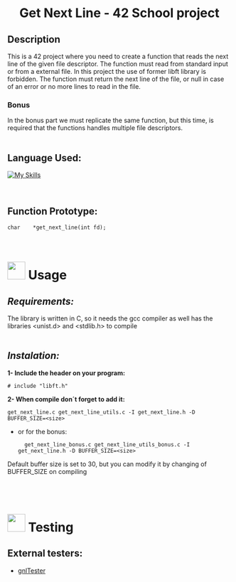 # <center>Get Next Line - 42 School project</center>
## Description
This is a 42 project where you need to create a function that reads the next line of the given file descriptor. The function must read from standard input or from a external file. 
In this project the use of former libft library is forbidden.
The function must return the next line of the file, or null in case of an error or no more lines to read in the file.

### Bonus
In the bonus part we must replicate the same function, but this time, is required that the functions handles multiple file descriptors.
<br>
<br>

## Language Used:
[![My Skills](https://skills.thijs.gg/icons?i=c)](https://skills.thijs.gg)

<br>

## Function Prototype:

    char	*get_next_line(int fd);

<br>

# <img src="https://cdn-icons-png.flaticon.com/128/627/627495.png" data-canonical-src="https://gyazo.com/eb5c5741b6a9a16c692170a41a49c858.png" width="40" height="40" /> Usage

## *Requirements:*

The library is written in C, so it needs the gcc compiler as well has the libraries <unist.d> and <stdlib.h> to compile
<br>
<br>
## *Instalation:*


**1- Include the header on your program:**

    # include "libft.h"

**2- When compile don´t forget to add it:**

    get_next_line.c get_next_line_utils.c -I get_next_line.h -D BUFFER_SIZE=<size>
+ or for the bonus:

        get_next_line_bonus.c get_next_line_utils_bonus.c -I get_next_line.h -D BUFFER_SIZE=<size>
Default buffer size is set to 30, but you can modify it by changing <size> of BUFFER_SIZE on compiling

<br><br>

# <img src="https://cdn-icons-png.flaticon.com/128/3281/3281329.png" data-canonical-src="https://gyazo.com/eb5c5741b6a9a16c692170a41a49c858.png" width="40" height="40" /> Testing

## **External testers:**
    
+ [gnlTester](https://github.com/Tripouille/gnlTester)